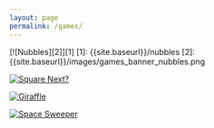 ```yaml
---
layout: page
permalink: /games/
---
```


[![Nubbles][2]][1]
  [1]: {{site.baseurl}}/nubbles
  [2]: {{site.baseurl}}/images/games_banner_nubbles.png

[![Square Next?][4]][3]

  [3]: {{site.baseurl}}/square-next
  [4]: {{site.baseurl}}/images/games_banner_square_next.png

[![Giraffle][6]][5]

[5]: {{site.baseurl}}/giraffle
[6]: {{site.baseurl}}/images/games_banner_giraffle.png

[![Space Sweeper][8]][7]

[7]: http://houseofsturgeon.itch.io/space-sweeper
[8]: {{site.baseurl}}/images/games_banner_space_sweeper.png
